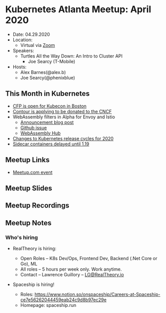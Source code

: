 # Kubernetes Atlanta Meetup: April 2020<!--Month Year-->

- Date: 04.29.2020<!--date as MM.DD.YYYY-->
- Location:
    - Virtual via [Zoom](https://salesloft.zoom.us/j/93241496487)
- Speakers:
    - Turtles All the Way Down: An Intro to Cluster API<!--presentation title-->
        - Joe Searcy (T-Mobile)<!--speaker name/company-->
- Hosts:
    - Alex Barnes(@alex.b)
    - Joe Searcy(@phenixblue)

## This Month in Kubernetes
- [CFP is open for Kubecon in Boston](https://events.linuxfoundation.org/kubecon-cloudnativecon-north-america/program/cfp/#general-info)
- [Contour is applying to be donated to the CNCF](https://github.com/cncf/toc/pull/330)
- WebAssembly filters in Alpha for Envoy and Istio
    - [Announcement blog post](https://istio.io/blog/2020/wasm-announce/)
    - [Github issue](https://github.com/envoyproxy/envoy/issues/4272)
    - [WebAssembly Hub](https://webassemblyhub.io/)
- [Changes to Kubernetes release cycles for 2020](https://groups.google.com/forum/#!topic/kubernetes-dev/IVpiIOZ4WcM/discussion)
- [Sidecar containers delayed until 1.19](https://github.com/kubernetes/enhancements/issues/753#issuecomment-595692347)

## Meetup Links
- [Meetup.com event](https://www.meetup.com/Kubernetes-Atlanta-Meetup/events/270205693/)

## Meetup Slides

## Meetup Recordings

## Meetup Notes

### Who's hiring
- RealTheory is hiring: 
  - Open Roles – K8s Dev/Ops, Frontend Dev, Backend (.Net Core or Go), ML
  - All roles – 5 hours per week only. Work anytime.
  - Contact – Lawrence Guillory – LG@RealTheory.io

- Spaceship is hiring!
  - Roles: https://www.notion.so/onspaceship/Careers-at-Spaceship-ce7e56262044459eab24c9d8b97ec29e
  - Homepage: spaceship.run